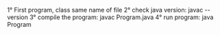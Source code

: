 1° First program, class same name of file
2° check java version:  javac --version
3° compile the program: javac Program.java
4° run program: java Program